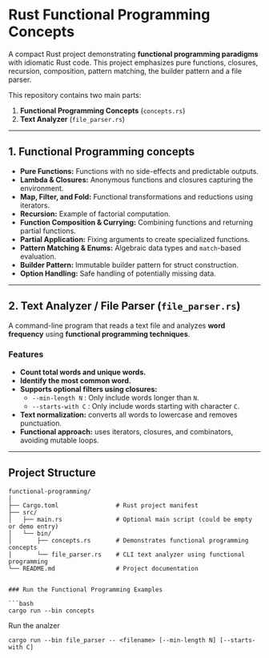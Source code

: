 # Rust Functional Programming Concepts

A compact Rust project demonstrating **functional programming paradigms** with idiomatic Rust code. This project emphasizes pure functions, closures, recursion, composition, pattern matching, the builder pattern and a file parser.

This repository contains two main parts:

1. **Functional Programming Concepts** (`concepts.rs`)  
2. **Text Analyzer** (`file_parser.rs`)

---

## 1. Functional Programming concepts

- **Pure Functions:** Functions with no side-effects and predictable outputs.
- **Lambda & Closures:** Anonymous functions and closures capturing the environment.
- **Map, Filter, and Fold:** Functional transformations and reductions using iterators.
- **Recursion:** Example of factorial computation.
- **Function Composition & Currying:** Combining functions and returning partial functions.
- **Partial Application:** Fixing arguments to create specialized functions.
- **Pattern Matching & Enums:** Algebraic data types and `match`-based evaluation.
- **Builder Pattern:** Immutable builder pattern for struct construction.
- **Option Handling:** Safe handling of potentially missing data.


---
## 2. Text Analyzer / File Parser (`file_parser.rs`)

A command-line program that reads a text file and analyzes **word frequency** using **functional programming techniques**.

### Features

- **Count total words and unique words.**
- **Identify the most common word.**
- **Supports optional filters using closures:**
  - `--min-length N` : Only include words longer than `N`.
  - `--starts-with C` : Only include words starting with character `C`.
- **Text normalization:** converts all words to lowercase and removes punctuation.
- **Functional approach:** uses iterators, closures, and combinators, avoiding mutable loops.

---

## Project Structure

```text
functional-programming/
│
├── Cargo.toml                # Rust project manifest
├── src/
│   ├── main.rs               # Optional main script (could be empty or demo entry)
│   └── bin/
│       ├── concepts.rs       # Demonstrates functional programming concepts
│       └── file_parser.rs    # CLI text analyzer using functional programming
└── README.md                 # Project documentation


### Run the Functional Programming Examples

```bash
cargo run --bin concepts
```
Run the analzer
```
cargo run --bin file_parser -- <filename> [--min-length N] [--starts-with C]
```